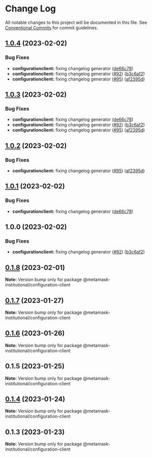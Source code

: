 # Change Log

All notable changes to this project will be documented in this file.
See [Conventional Commits](https://conventionalcommits.org) for commit guidelines.

## [1.0.4](https://github.com/consensys-vertical-apps/metamask-institutional/compare/@metamask-institutional/configuration-client@0.1.8...@metamask-institutional/configuration-client@1.0.4) (2023-02-02)

### Bug Fixes

- **configurationclient:** fixing changelog generator ([de66c78](https://github.com/consensys-vertical-apps/metamask-institutional/commit/de66c789f6b0630d43f50c2db2cbb66bb8e1818d))
- **configurationclient:** fixing changelog generator ([#92](https://github.com/consensys-vertical-apps/metamask-institutional/issues/92)) ([b3c6af2](https://github.com/consensys-vertical-apps/metamask-institutional/commit/b3c6af2ce209fe250a071eb24bc689f513b9d17e))
- **configurationclient:** fixing changelog generator ([#95](https://github.com/consensys-vertical-apps/metamask-institutional/issues/95)) ([af2395d](https://github.com/consensys-vertical-apps/metamask-institutional/commit/af2395d6a6ba14e11c7e30a4363856af8830e5fb))

## [1.0.3](https://github.com/consensys-vertical-apps/metamask-institutional/compare/configuration-client-v1.0.2...configuration-client-v1.0.3) (2023-02-02)

### Bug Fixes

- **configurationclient:** fixing changelog generator ([de66c78](https://github.com/consensys-vertical-apps/metamask-institutional/commit/de66c789f6b0630d43f50c2db2cbb66bb8e1818d))
- **configurationclient:** fixing changelog generator ([#92](https://github.com/consensys-vertical-apps/metamask-institutional/issues/92)) ([b3c6af2](https://github.com/consensys-vertical-apps/metamask-institutional/commit/b3c6af2ce209fe250a071eb24bc689f513b9d17e))
- **configurationclient:** fixing changelog generator ([#95](https://github.com/consensys-vertical-apps/metamask-institutional/issues/95)) ([af2395d](https://github.com/consensys-vertical-apps/metamask-institutional/commit/af2395d6a6ba14e11c7e30a4363856af8830e5fb))

## [1.0.2](https://github.com/consensys-vertical-apps/metamask-institutional/compare/configuration-client-v1.0.1...configuration-client-v1.0.2) (2023-02-02)

### Bug Fixes

- **configurationclient:** fixing changelog generator ([#95](https://github.com/consensys-vertical-apps/metamask-institutional/issues/95)) ([af2395d](https://github.com/consensys-vertical-apps/metamask-institutional/commit/af2395d6a6ba14e11c7e30a4363856af8830e5fb))

## [1.0.1](https://github.com/consensys-vertical-apps/metamask-institutional/compare/configuration-client-v1.0.0...configuration-client-v1.0.1) (2023-02-02)

### Bug Fixes

- **configurationclient:** fixing changelog generator ([de66c78](https://github.com/consensys-vertical-apps/metamask-institutional/commit/de66c789f6b0630d43f50c2db2cbb66bb8e1818d))

## 1.0.0 (2023-02-02)

### Bug Fixes

- **configurationclient:** fixing changelog generator ([#92](https://github.com/consensys-vertical-apps/metamask-institutional/issues/92)) ([b3c6af2](https://github.com/consensys-vertical-apps/metamask-institutional/commit/b3c6af2ce209fe250a071eb24bc689f513b9d17e))

## [0.1.8](https://github.com/consensys-vertical-apps/metamask-institutional/compare/@metamask-institutional/configuration-client@0.1.7...@metamask-institutional/configuration-client@0.1.8) (2023-02-01)

**Note:** Version bump only for package @metamask-institutional/configuration-client

## [0.1.7](https://github.com/consensys-vertical-apps/metamask-institutional/compare/@metamask-institutional/configuration-client@0.1.6...@metamask-institutional/configuration-client@0.1.7) (2023-01-27)

**Note:** Version bump only for package @metamask-institutional/configuration-client

## [0.1.6](https://github.com/consensys-vertical-apps/metamask-institutional/compare/@metamask-institutional/configuration-client@0.1.5...@metamask-institutional/configuration-client@0.1.6) (2023-01-26)

**Note:** Version bump only for package @metamask-institutional/configuration-client

## 0.1.5 (2023-01-25)

**Note:** Version bump only for package @metamask-institutional/configuration-client

## [0.1.4](https://github.com/consensys-vertical-apps/metamask-institutional/compare/@metamask-institutional/configuration-client@0.1.3...@metamask-institutional/configuration-client@0.1.4) (2023-01-24)

**Note:** Version bump only for package @metamask-institutional/configuration-client

## 0.1.3 (2023-01-23)

**Note:** Version bump only for package @metamask-institutional/configuration-client
